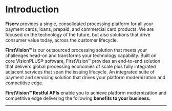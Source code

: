 

# Introduction

**Fiserv** provides a single, consolidated processing platform for all your payment cards, loans, prepaid, and commercial card products. We are focused on the technology of the future, but also solutions that drive consumer value today, across the customer lifecycle.

**FirstVision™** is our outsourced processing solution that meets your challenges head-on and transforms your technology capability. Built on core VisionPLUS® software, FirstVision™ provides an end-to-end solution that delivers global processing economies of scale plus fully integrated adjacent services that span the issuing lifecycle. An integrated suite of payment and servicing solution that drives your platform modernization and competitive edge.

**FirstVision™ Restful APIs** enable you to achieve platform modernization and competitive edge delivering the following **benefits to your business.**

---

<!-- type: row -->

<!-- type: card
title: Accelerating Your Time to Market
Extensive parameterization and service-based architecture with API enabled and a fully integrated suite of solutions for managing credit, debit, loans and payments ensures quicker application development and integration, rapid roll-out of new products and services.
-->

<!-- type: card
title: Helping You Ride the Latest Wave of Innovation
Platform architecture built around technology simplification and leveraging open APIs, reducing the cost of change and meeting your need for ongoing innovation to differentiate your product set – now and forward into the future.
-->

<!-- type: card
title: Enables Rapid Speed of Change / Speed to Market
FirstVision™ oriented architecture with open APIs enables service consumption rather than change management.
-->

<!-- type: row-end -->

